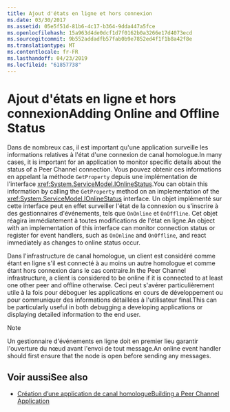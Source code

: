 ```yaml
---
title: Ajout d'états en ligne et hors connexion
ms.date: 03/30/2017
ms.assetid: 05e5f51d-81b6-4c17-b364-9dda447a5fce
ms.openlocfilehash: 15a963d4de0dcf1d7f0162b0a3266e17d4073ecd
ms.sourcegitcommit: 9b552addadfb57fab0b9e7852ed4f1f1b8a42f8e
ms.translationtype: MT
ms.contentlocale: fr-FR
ms.lasthandoff: 04/23/2019
ms.locfileid: "61857738"
---
```

# <a name="adding-online-and-offline-status"></a><span data-ttu-id="3fd5a-102">Ajout d'états en ligne et hors connexion</span><span class="sxs-lookup"><span data-stu-id="3fd5a-102">Adding Online and Offline Status</span></span>
<span data-ttu-id="3fd5a-103">Dans de nombreux cas, il est important qu'une application surveille les informations relatives à l'état d'une connexion de canal homologue.</span><span class="sxs-lookup"><span data-stu-id="3fd5a-103">In many cases, it is important for an application to monitor specific details about the status of a Peer Channel connection.</span></span> <span data-ttu-id="3fd5a-104">Vous pouvez obtenir ces informations en appelant la méthode `GetProperty` depuis une implémentation de l'interface <xref:System.ServiceModel.IOnlineStatus>.</span><span class="sxs-lookup"><span data-stu-id="3fd5a-104">You can obtain this information by calling the `GetProperty` method on an implementation of the <xref:System.ServiceModel.IOnlineStatus> interface.</span></span> <span data-ttu-id="3fd5a-105">Un objet implémenté sur cette interface peut en effet surveiller l'état de la connexion ou s'inscrire à des gestionnaires d'événements, tels que `OnOnline` et `OnOffline`. Cet objet réagira immédiatement à toutes modifications de l'état en ligne.</span><span class="sxs-lookup"><span data-stu-id="3fd5a-105">An object with an implementation of this interface can monitor connection status or register for event handlers, such as `OnOnline` and `OnOffline`, and react immediately as changes to online status occur.</span></span>  
  
 <span data-ttu-id="3fd5a-106">Dans l'infrastructure de canal homologue, un client est considéré comme étant en ligne s'il est connecté à au moins un autre homologue et comme étant hors connexion dans le cas contraire.</span><span class="sxs-lookup"><span data-stu-id="3fd5a-106">In the Peer Channel infrastructure, a client is considered to be online if it is connected to at least one other peer and offline otherwise.</span></span> <span data-ttu-id="3fd5a-107">Ceci peut s'avérer particulièrement utile à la fois pour déboguer les applications en cours de développement ou pour communiquer des informations détaillées à l'utilisateur final.</span><span class="sxs-lookup"><span data-stu-id="3fd5a-107">This can be particularly useful in both debugging a developing applications or displaying detailed information to the end user.</span></span>  
  
> [!NOTE]
>  <span data-ttu-id="3fd5a-108">Un gestionnaire d'événements en ligne doit en premier lieu garantir l'ouverture du nœud avant l'envoi de tout message.</span><span class="sxs-lookup"><span data-stu-id="3fd5a-108">An online event handler should first ensure that the node is open before sending any messages.</span></span>  
  
## <a name="see-also"></a><span data-ttu-id="3fd5a-109">Voir aussi</span><span class="sxs-lookup"><span data-stu-id="3fd5a-109">See also</span></span>

- [<span data-ttu-id="3fd5a-110">Création d’une application de canal homologue</span><span class="sxs-lookup"><span data-stu-id="3fd5a-110">Building a Peer Channel Application</span></span>](../../../../docs/framework/wcf/feature-details/building-a-peer-channel-application.md)
